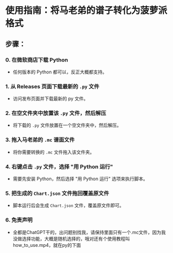 # 使用指南：将马老弟的谱子转化为菠萝派格式

## 步骤：

### 0. 在微软商店下载 Python
- 任何版本的 Python 都可以，反正大概都支持。

### 1. 从 Releases 页面下载最新的 `.py` 文件
- 访问发布页面并下载最新的 py 文件。

### 2. 在空文件夹中放置该 `.py` 文件，然后解压
- 将下载的 `.py` 文件放置在一个空文件夹中，然后解压。

### 3. 拖入马老弟的 `.mc` 谱面文件
- 将你需要转换的 `.mc` 文件拖入该文件夹。

### 4. 右键点击 `.py` 文件，选择 "用 Python 运行"
- 需要先安装 Python，然后选择 "用 Python 运行" 选项来执行脚本。

### 5. 把生成的 `Chart.json` 文件拖回覆盖原文件
- 脚本运行后会生成 `Chart.json` 文件，覆盖原文件即可。

### 6. 免责声明
- 全都是ChatGPT干的，出问题别找我，请保持里面只有一个.mc文件，因为我没做选择功能，大概是随机选择的，哦对还有个使用教程叫how_to_use.mp4，就在py的下面
